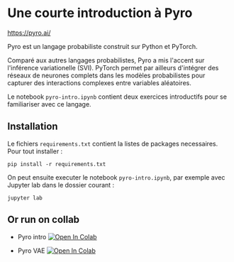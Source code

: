 # Une courte introduction à Pyro

https://pyro.ai/

Pyro est un langage probabiliste construit sur Python et PyTorch.

Comparé aux autres langages probabilistes, Pyro a mis l'accent sur l'inférence variationelle (SVI).
PyTorch permet par ailleurs d'intégrer des réseaux de neurones complets dans les modèles probabilistes pour capturer des interactions complexes entre variables aléatoires.

Le notebook `pyro-intro.ipynb` contient deux exercices introductifs pour se familiariser avec ce langage.

## Installation

Le fichiers `requirements.txt` contient la listes de packages necessaires.
Pour tout installer :

```
pip install -r requirements.txt
```

On peut ensuite executer le notebook `pyro-intro.ipynb`, par exemple avec Jupyter lab dans le dossier courant : 

```
jupyter lab
```

## Or run on collab

- Pyro intro <a target="_blank" href="https://colab.research.google.com/github/mpri-probprog/probprog-25-26/blob/main/td/td3-pyro_optional/pyro-intro.ipynb">
  <img src="https://colab.research.google.com/assets/colab-badge.svg" alt="Open In Colab"/>
</a>

- Pyro VAE <a target="_blank" href="https://colab.research.google.com/github/mpri-probprog/probprog-25-26/blob/main/td/td3-pyro_optional/pyro-vae.ipynb">
  <img src="https://colab.research.google.com/assets/colab-badge.svg" alt="Open In Colab"/>
</a>
